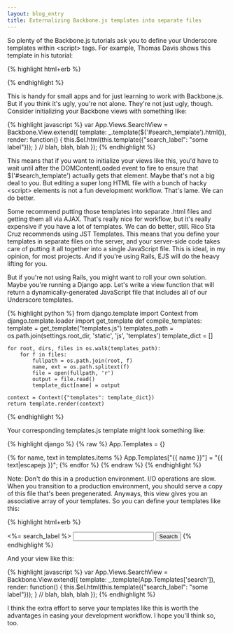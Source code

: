 ```yaml
---
layout: blog_entry
title: Externalizing Backbone.js templates into separate files
---
```

So plenty of the Backbone.js tutorials ask you to define your Underscore templates within &lt;script&gt; tags.  For example, Thomas Davis shows this template in his tutorial:

{% highlight html+erb %}
<script type="text/template" id="search_template">
    <!-- Access template variables with <%= %> -->
    <label><%= search_label %></label>
    <input type="text" id="search_input" />
    <input type="button" id="search_button" value="Search" />
</script>
{% endhighlight %}

This is handy for small apps and for just learning to work with Backbone.js.  But if you think it's ugly, you're not alone.  They're not just ugly, though.  Consider initializing your Backbone views with something like:

{% highlight javascript %}
var App.Views.SearchView = Backbone.View.extend({
    template: _.template($('#search_template').html()),
    render: function() {
      this.$el.html(this.template({"search_label": "some label"}));
    }
    // blah, blah, blah
});
{% endhighlight %}

This means that if you want to initialize your views like this, you'd have to wait until after the DOMContentLoaded event to fire to ensure that $('#search_template') actually gets that element.  Maybe that's not a big deal to you.  But editing a super long HTML file with a bunch of hacky &lt;script&gt; elements is not a fun development workflow. That's lame.  We can do better.

Some recommend putting those templates into separate .html files and getting them all via AJAX.  That's really nice for workflow, but it's really expensive if you have a lot of templates.  We can do better, still. Rico Sta Cruz recommends using JST Templates.  This means that you define your templates in separate files on the server, and your server-side code takes care of putting it all together into a single JavaScript file.  This is ideal, in my opinion, for most projects.  And if you're using Rails, EJS will do the heavy lifting for you.

But if you're not using Rails, you might want to roll your own solution.  Maybe you're running a Django app.  Let's write a view function that will return a dynamically-generated JavaScript file that includes all of our Underscore templates.

{% highlight python %}
from django.template import Context
from django.template.loader import get_template
def compile_templates:
    template = get_template("templates.js")
    templates_path = os.path.join(settings.root_dir, 'static', 'js', 'templates')
    template_dict = []

    for root, dirs, files in os.walk(templates_path):
        for f in files:
            fullpath = os.path.join(root, f)
            name, ext = os.path.splitext(f)
            file = open(fullpath, 'r')
            output = file.read()
            template_dict[name] = output

    context = Context({"templates": template_dict})
    return template.render(context)
{% endhighlight %}

Your corresponding templates.js template might look something like:

{% highlight django %}
{% raw %}
App.Templates = {}

{% for name, text in templates.items %}
App.Templates["{{ name }}"] = "{{ text|escapejs }}";
{% endfor %}
{% endraw %}
{% endhighlight %}

Note: Don't do this in a production environment.  I/O operations are slow. When you transition to a production environment, you should serve a copy of this file that's been pregenerated.  Anyways, this view gives you an associative array of your templates.  So you can define your templates like this:

{% highlight html+erb %}
<!-- static/js/templates/search.html -->
<label><%= search_label %></label>
<input type="text" id="search_input" />
<input type="button" id="search_button" value="Search" />
{% endhighlight %}

And your view like this:

{% highlight javascript %}
var App.Views.SearchView = Backbone.View.extend({
    template: _.template(App.Templates['search']),
    render: function() {
      this.$el.html(this.template({"search_label": "some label"}));
    }
    // blah, blah, blah
});
{% endhighlight %}

I think the extra effort to serve your templates like this is worth the advantages in easing your development workflow.  I hope you'll think so, too.
